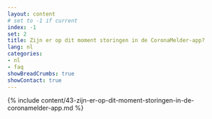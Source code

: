 ```yaml
---
layout: content
# set to -1 if current
index: -1
set: 2
title: Zijn er op dit moment storingen in de CoronaMelder-app?
lang: nl
categories:
- nl
- faq
showBreadCrumbs: true
showContact: true
---
```

{% include content/43-zijn-er-op-dit-moment-storingen-in-de-coronamelder-app.md %}
